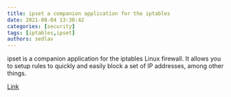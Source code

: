 ```yaml
---
title: ipset a companion application for the iptables 
date: 2021-08-04 13:30:42
categories: [security]
tags: [iptables,ipset]
authors: sedlav
---
```


ipset is a companion application for the iptables Linux firewall. It allows you to setup rules to quickly and easily block a set of IP addresses, among other things. 

[Link](https://wiki.archlinux.org/title/Ipset)
